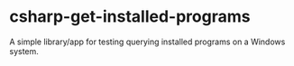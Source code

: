 # csharp-get-installed-programs
A simple library/app for testing querying installed programs on a Windows system.
